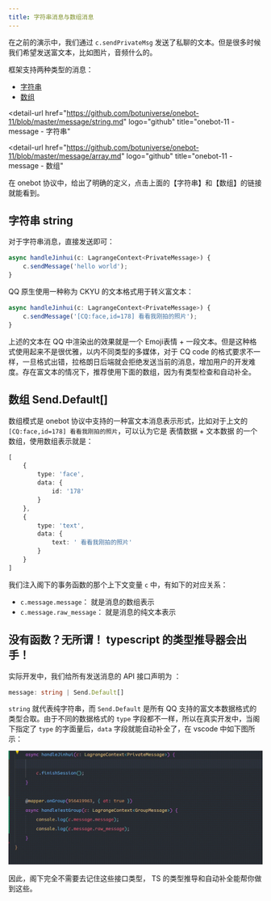```yaml
---
title: 字符串消息与数组消息
---
```


在之前的演示中，我们通过 `c.sendPrivateMsg` 发送了私聊的文本。但是很多时候我们希望发送富文本，比如图片，音频什么的。

框架支持两种类型的消息：
- [字符串](https://github.com/botuniverse/onebot-11/blob/master/message/string.md)
- [数组](https://github.com/botuniverse/onebot-11/blob/master/message/array.md)

<detail-url
    href="https://github.com/botuniverse/onebot-11/blob/master/message/string.md"
    logo="github"
    title="onebot-11 - message - 字符串"
></detail-url>


<detail-url
    href="https://github.com/botuniverse/onebot-11/blob/master/message/array.md"
    logo="github"
    title="onebot-11 - message - 数组"
></detail-url>


在 onebot 协议中，给出了明确的定义，点击上面的【字符串】和【数组】的链接就能看到。

## 字符串 string

对于字符串消息，直接发送即可：

```typescript
async handleJinhui(c: LagrangeContext<PrivateMessage>) {
    c.sendMessage('hello world');
}
```

QQ 原生使用一种称为 CKYU 的文本格式用于转义富文本：

```typescript
async handleJinhui(c: LagrangeContext<PrivateMessage>) {
    c.sendMessage('[CQ:face,id=178] 看看我刚拍的照片');
}
```

上述的文本在 QQ 中渲染出的效果就是一个 Emoji表情 + 一段文本。但是这种格式使用起来不是很优雅，以内不同类型的多媒体，对于 CQ code 的格式要求不一样，一旦格式出错，拉格朗日后端就会拒绝发送当前的消息，增加用户的开发难度。存在富文本的情况下，推荐使用下面的数组，因为有类型检查和自动补全。

## 数组 Send.Default[]

数组模式是 onebot 协议中支持的一种富文本消息表示形式，比如对于上文的 `[CQ:face,id=178] 看看我刚拍的照片`，可以认为它是 表情数据 + 文本数据 的一个数组，使用数组表示就是：

```typescript
[
    {
        type: 'face',
        data: {
            id: '178'
        }
    },
    {
        type: 'text',
        data: {
            text: ' 看看我刚拍的照片'
        }
    }
]
```

我们注入阁下的事务函数的那个上下文变量 `c` 中，有如下的对应关系：

- `c.message.message`： 就是消息的数组表示
- `c.message.raw_message`： 就是消息的纯文本表示

## 没有函数？无所谓！ typescript 的类型推导器会出手！

实际开发中，我们给所有发送消息的 API 接口声明为 ：

```typescript
message: string | Send.Default[]
```

`string` 就代表纯字符串，而 `Send.Default` 是所有 QQ 支持的富文本数据格式的类型合取。由于不同的数据格式的 `type` 字段都不一样，所以在真实开发中，当阁下指定了 `type` 的字面量后，`data` 字段就能自动补全了，在 vscode 中如下图所示：

![](./img/output.gif)

因此，阁下完全不需要去记住这些接口类型， TS 的类型推导和自动补全能帮你做到这些。